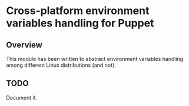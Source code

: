 Cross-platform environment variables handling for Puppet
========================================================

Overview
--------

This module has been written to abstract environment variables
handling among different Linux distributions (and not).

TODO
----

Document it.
